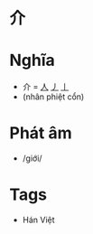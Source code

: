 # 介

# Nghĩa
* 介 = [人](人.md) [丿](丿.md) [丨](丨.md)
* (nhân phiệt cổn)

# Phát âm
* /giới/

# Tags
* Hán Việt

<script>window.HANZI_FIELD='介';</script>
